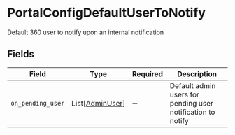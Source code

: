 # PortalConfigDefaultUserToNotify

Default 360 user to notify upon an internal notification


## Fields

| Field                                                       | Type                                                        | Required                                                    | Description                                                 |
| ----------------------------------------------------------- | ----------------------------------------------------------- | ----------------------------------------------------------- | ----------------------------------------------------------- |
| `on_pending_user`                                           | List[[AdminUser](../../models/shared/adminuser.md)]         | :heavy_minus_sign:                                          | Default admin users for pending user notification to notify |